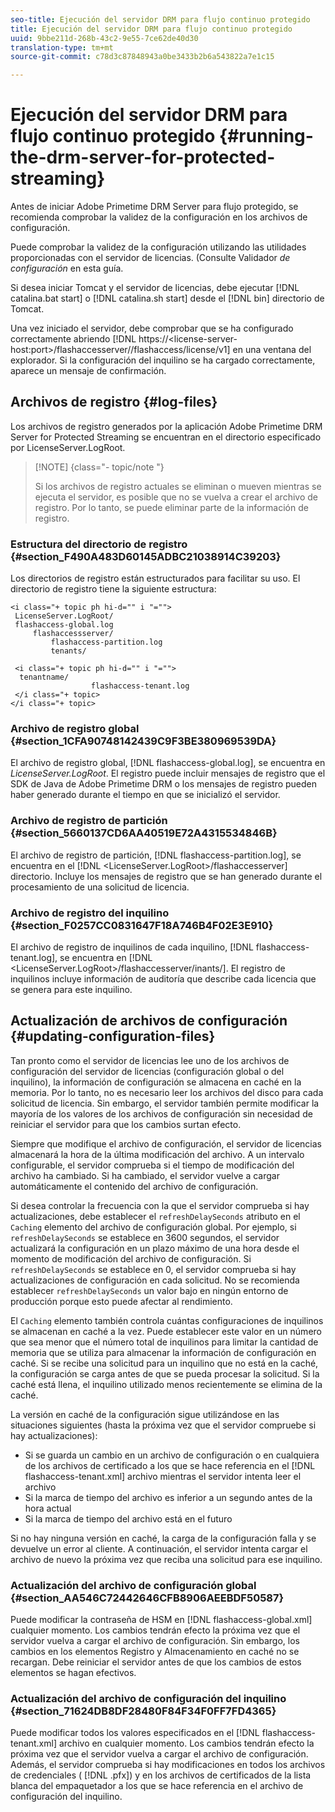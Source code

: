 ```yaml
---
seo-title: Ejecución del servidor DRM para flujo continuo protegido
title: Ejecución del servidor DRM para flujo continuo protegido
uuid: 9bbe211d-268b-43c2-9e55-7ce62de40d30
translation-type: tm+mt
source-git-commit: c78d3c87848943a0be3433b2b6a543822a7e1c15

---
```



# Ejecución del servidor DRM para flujo continuo protegido {#running-the-drm-server-for-protected-streaming}

Antes de iniciar Adobe Primetime DRM Server para flujo protegido, se recomienda comprobar la validez de la configuración en los archivos de configuración.

Puede comprobar la validez de la configuración utilizando las utilidades proporcionadas con el servidor de licencias. (Consulte Validador *de configuración* en esta guía.

Si desea iniciar Tomcat y el servidor de licencias, debe ejecutar [!DNL catalina.bat start] o [!DNL catalina.sh start] desde el [!DNL bin] directorio de Tomcat.

Una vez iniciado el servidor, debe comprobar que se ha configurado correctamente abriendo [!DNL https://<lic<span></span>ense-server-host:port>/flashaccesserver/<tenant-name>/flashaccess/license/v1] en una ventana del explorador. Si la configuración del inquilino se ha cargado correctamente, aparece un mensaje de confirmación.

## Archivos de registro {#log-files}

Los archivos de registro generados por la aplicación Adobe Primetime DRM Server for Protected Streaming se encuentran en el directorio especificado por LicenseServer.LogRoot.

>[!NOTE] {class=&quot;- topic/note &quot;}
>
>Si los archivos de registro actuales se eliminan o mueven mientras se ejecuta el servidor, es posible que no se vuelva a crear el archivo de registro. Por lo tanto, se puede eliminar parte de la información de registro.

### Estructura del directorio de registro {#section_F490A483D60145ADBC21038914C39203}

Los directorios de registro están estructurados para facilitar su uso. El directorio de registro tiene la siguiente estructura:

```
<i class="+ topic ph hi-d="" i "="">
 LicenseServer.LogRoot/ 
 flashaccess-global.log 
     flashaccessserver/ 
         flashaccess-partition.log 
         tenants/ 
             
 <i class="+ topic ph hi-d="" i "="">
  tenantname/ 
                  flashaccess-tenant.log
 </i class="+ topic>
</i class="+ topic>
```

### Archivo de registro global {#section_1CFA90748142439C9F3BE380969539DA}

El archivo de registro global, [!DNL flashaccess-global.log], se encuentra en *LicenseServer.LogRoot*. El registro puede incluir mensajes de registro que el SDK de Java de Adobe Primetime DRM o los mensajes de registro pueden haber generado durante el tiempo en que se inicializó el servidor.

### Archivo de registro de partición {#section_5660137CD6AA40519E72A4315534846B}

El archivo de registro de partición, [!DNL flashaccess-partition.log], se encuentra en el [!DNL <LicenseServer.LogRoot>/flashaccesserver] directorio. Incluye los mensajes de registro que se han generado durante el procesamiento de una solicitud de licencia.

### Archivo de registro del inquilino {#section_F0257CC0831647F18A746B4F02E3E910}

El archivo de registro de inquilinos de cada inquilino, [!DNL flashaccess-tenant.log], se encuentra en [!DNL &lt;LicenseServer.LogRoot>/flashaccesserver/inants/<tenantname>]. El registro de inquilinos incluye información de auditoría que describe cada licencia que se genera para este inquilino.

## Actualización de archivos de configuración {#updating-configuration-files}

Tan pronto como el servidor de licencias lee uno de los archivos de configuración del servidor de licencias (configuración global o del inquilino), la información de configuración se almacena en caché en la memoria. Por lo tanto, no es necesario leer los archivos del disco para cada solicitud de licencia. Sin embargo, el servidor también permite modificar la mayoría de los valores de los archivos de configuración sin necesidad de reiniciar el servidor para que los cambios surtan efecto.

Siempre que modifique el archivo de configuración, el servidor de licencias almacenará la hora de la última modificación del archivo. A un intervalo configurable, el servidor comprueba si el tiempo de modificación del archivo ha cambiado. Si ha cambiado, el servidor vuelve a cargar automáticamente el contenido del archivo de configuración.

Si desea controlar la frecuencia con la que el servidor comprueba si hay actualizaciones, debe establecer el `refreshDelaySeconds` atributo en el `Caching` elemento del archivo de configuración global. Por ejemplo, si `refreshDelaySeconds` se establece en 3600 segundos, el servidor actualizará la configuración en un plazo máximo de una hora desde el momento de modificación del archivo de configuración. Si `refreshDelaySeconds` se establece en 0, el servidor comprueba si hay actualizaciones de configuración en cada solicitud. No se recomienda establecer `refreshDelaySeconds` un valor bajo en ningún entorno de producción porque esto puede afectar al rendimiento.

El `Caching` elemento también controla cuántas configuraciones de inquilinos se almacenan en caché a la vez. Puede establecer este valor en un número que sea menor que el número total de inquilinos para limitar la cantidad de memoria que se utiliza para almacenar la información de configuración en caché. Si se recibe una solicitud para un inquilino que no está en la caché, la configuración se carga antes de que se pueda procesar la solicitud. Si la caché está llena, el inquilino utilizado menos recientemente se elimina de la caché.

La versión en caché de la configuración sigue utilizándose en las situaciones siguientes (hasta la próxima vez que el servidor compruebe si hay actualizaciones):

* Si se guarda un cambio en un archivo de configuración o en cualquiera de los archivos de certificado a los que se hace referencia en el [!DNL flashaccess-tenant.xml] archivo mientras el servidor intenta leer el archivo
* Si la marca de tiempo del archivo es inferior a un segundo antes de la hora actual
* Si la marca de tiempo del archivo está en el futuro

Si no hay ninguna versión en caché, la carga de la configuración falla y se devuelve un error al cliente. A continuación, el servidor intenta cargar el archivo de nuevo la próxima vez que reciba una solicitud para ese inquilino.

### Actualización del archivo de configuración global {#section_AA546C72442646CFB8906AEEBDF50587}

Puede modificar la contraseña de HSM en [!DNL flashaccess-global.xml] cualquier momento. Los cambios tendrán efecto la próxima vez que el servidor vuelva a cargar el archivo de configuración. Sin embargo, los cambios en los elementos Registro y Almacenamiento en caché no se recargan. Debe reiniciar el servidor antes de que los cambios de estos elementos se hagan efectivos.

### Actualización del archivo de configuración del inquilino {#section_71624DB8DF28480F84F34F0FF7FD4365}

Puede modificar todos los valores especificados en el [!DNL flashaccess-tenant.xml] archivo en cualquier momento. Los cambios tendrán efecto la próxima vez que el servidor vuelva a cargar el archivo de configuración. Además, el servidor comprueba si hay modificaciones en todos los archivos de credenciales ( [!DNL .pfx]) y en los archivos de certificados de la lista blanca del empaquetador a los que se hace referencia en el archivo de configuración del inquilino.